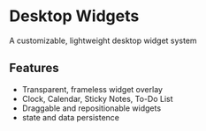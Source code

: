 # Desktop Widgets

A customizable, lightweight desktop widget system

## Features

- Transparent, frameless widget overlay
- Clock, Calendar, Sticky Notes, To-Do List
- Draggable and repositionable widgets
-  state and data persistence


